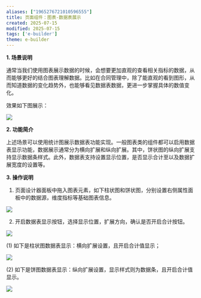 ```yaml
---
aliases: ["1965276721010596555"]
title: 页面组件：图表-数据表展示
created: 2025-07-15
modified: 2025-07-15
tags: ['e-builder']
theme: e-builder
---
```


**1. 场景说明**

通常当我们使用图表展示数据的时候，会想要更加直观的查看相关指标的数据，从而能够更好的结合图表理解数据。比如在合同管理中，除了能直观的看到图形，从而知道数据的变化趋势外，也能够看见数据表数据，更进一步掌握具体的数值变化。

效果如下图展示：

![](17acc1ee2f26e38d9c9933f6c9c34d64.jpg)

**2. 功能简介**

上述场景可以使用统计图展示数据表功能实现。一般图表类的组件都可以启用数据表显示功能，数据展示通常分为横向扩展和纵向扩展。其中，饼状图的纵向扩展支持显示数据条样式。此外，数据表支持设置显示位置，是否显示合计至以及数据扩展宽度的设置等。

**3. 操作说明**

1. 页面设计器面板中拖入图表元素，如下柱状图和饼状图，分别设置右侧属性面板中的数据源，维度指标等基础图表信息。

![](45c34c9662b2016cf3267b877b3a3827.jpg)

2. 开启数据表显示按钮，选择显示位置，扩展方向，确认是否开启合计按钮。

![](7edc9c6278acef0d3c8c200b731d9b73.jpg)

(1) 如下是柱状图数据表显示：横向扩展设置，且开启合计值显示；

![](b63f1727a08585b16b64fe20bdbf8dbd.jpg)

(2) 如下是饼图数据表显示：纵向扩展设置，显示样式则为数据条，且开启合计值显示。

![](5a9b4aebdd159f6ca6ce7a7761162dc5.jpg)